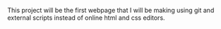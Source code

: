 This project will be the first webpage that I will be making using git and external scripts instead of online html and css editors.